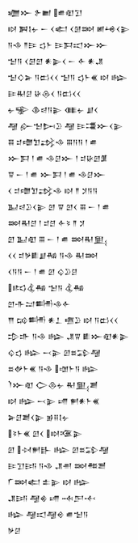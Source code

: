 <div class='block'>
<div class='line'>𒁾𒁍 𒉿𒆤 𒌑𒊏𒋛</div>
<div class='line'>𒊭 𒀉𒋙𒉡 𒀸 𒌋𒅗 𒌋𒌆𒇷 𒅖𒆲𒌋𒉌</div>
<div class='line'>𒀀𒈾 𒈫𒄿 𒌓𒈨 𒄿𒁕𒀊𒁍𒁍</div>
<div class='line'>𒈠𒀀 𒌋𒌆𒇻 𒀭𒉌𒌋 𒀸 𒅆 𒀭𒂗</div>
<div class='line'>𒈠𒄭𒅕 𒀀𒆗𒌋𒌋 𒈠𒀀 𒌓𒈨𒌍 𒊭 𒈗</div>
<div class='line'>𒄿𒊑𒆪 𒄩𒁲𒌋 𒀀𒆗𒌋𒌋</div>
<div class='line'>𒉡𒊌 𒆠𒁀𒀀𒉌 𒈪𒉡 𒋗𒌋</div>
<div class='line'>𒆷 𒅎𒈠𒄖𒊒 𒆷 𒄿𒃮𒁍𒌋𒉌</div>
<div class='line'>𒐋 𒄑𒈩𒈣𒃶𒈾 𒐋𒀀𒀀 𒁹 𒌑</div>
<div class='line'>𒁍𒁕 𒁹 𒌑 𒈾𒆪𒁍 𒁹 𒄑𒄩𒇻𒂠</div>
<div class='line'>𒐊 𒀸 𒁹 𒌑 𒁍𒁕 𒁹 𒌑 𒈾𒆪𒁍</div>
<div class='line'>𒌋 𒄑𒈩𒈣𒃶𒈾 𒊭 𒈫 𒋡𒀀𒀀</div>
<div class='line'>𒆏𒁀𒊒𒌋𒉌 𒇻 𒐊 𒇻𒌋 𒐋 𒀸 𒁹 𒌑</div>
<div class='line'>𒇷𒊑𒆪 𒁹 𒄑𒆪 𒅆𒂟 𒈫 𒋡</div>
<div class='line'>𒇻 𒆏𒊏 𒐋 𒀸 𒁹 𒌑 𒇷𒊑𒅅</div>
<div class='line'>𒌋𒌋 𒄑𒃻𒀾𒋗𒄀 𒀀𒈾 𒊑𒇷</div>
<div class='line'>𒌋𒀀𒀀 𒀸 𒁹 𒌑 𒇻 𒌒𒊒𒆪</div>
<div class='line'>𒌣𒆬𒄀 𒈠𒀀 𒆬𒄀</div>
<div class='line'>𒇻𒋥𒁺𒌦𒈾𒅆</div>
<div class='line'>𒐈 𒄘𒌦 𒀭𒁇 𒍠𒊒 𒊭 𒀀𒆗𒌋𒌋</div>
<div class='line'>𒄠𒈥 𒀀𒈾 𒈗 𒂗𒐊 𒀾𒁍𒊏𒀭𒉌</div>
<div class='line'>𒌒𒌓 𒈗 𒁁𒉌 𒇻𒊺𒁉𒆷</div>
<div class='line'>𒊺𒉻𒈨𒌍 𒀀𒈾 𒌝𒈨𒀀 𒈗</div>
<div class='line'>𒇺𒁍𒊏 𒀖𒁲𒉡 𒊑𒅅𒋢</div>
<div class='line'>𒊭 𒈗 𒁁𒉌 𒋬 𒂍𒀭𒈨𒌍</div>
<div class='line'>𒅕𒆪𒋢𒌋𒉌 𒂊𒍝𒋙𒉡</div>
<div class='line'>𒂟𒈨𒌍 𒇻𒌋 𒊭𒍨𒉌</div>
<div class='line'>𒇻 𒀴𒂍𒃲 𒈗 𒇻𒊺𒁉𒆷</div>
<div class='line'>𒄿𒋛𒅀 𒀀𒈾 𒂗𒉣 𒇷𒍣𒍪</div>
<div class='line'>𒇲𒇷𒅗 𒉺𒉌 𒊭 𒈗</div>
<div class='line'>𒂗𒅀 𒆷𒄯 𒋬 𒁄𒂅𒋾</div>
<div class='line'>𒈗 𒆷𒀊𒆷𒄴 𒌑𒈠𒀀</div>
<div class='line'>𒃻𒆪</div>
</div>